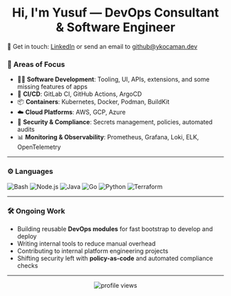 <h1 align="center">Hi, I'm Yusuf — DevOps Consultant & Software Engineer</h1
--- 

📩 Get in touch: [LinkedIn](https://linkedin.com/in/ykocaman) or send an email to github@ykocaman.dev

### 🧩 Areas of Focus

- 👨‍💻 **Software Development**: Tooling, UI, APIs, extensions, and some missing features of apps
- 🔁 **CI/CD**: GitLab CI, GitHub Actions, ArgoCD
- 📦 **Containers**: Kubernetes, Docker, Podman, BuildKit
- ☁️ **Cloud Platforms**: AWS, GCP, Azure
- 🔐 **Security & Compliance**: Secrets management, policies, automated audits
- 📊 **Monitoring & Observability**: Prometheus, Grafana, Loki, ELK, OpenTelemetry

---

### ⚙️ Languages

![Bash](https://img.shields.io/badge/-Bash-4EAA25?style=flat-square&logo=gnubash&logoColor=white)
![Node.js](https://img.shields.io/badge/-Node.js-339933?style=flat-square&logo=node.js&logoColor=white)
![Java](https://img.shields.io/badge/-Java-007396?style=flat-square&logo=java&logoColor=white)
![Go](https://img.shields.io/badge/-Go-00ADD8?style=flat-square&logo=go&logoColor=white)
![Python](https://img.shields.io/badge/-Python-3776AB?style=flat-square&logo=python&logoColor=white)
![Terraform](https://img.shields.io/badge/-Terraform-623CE4?style=flat-square&logo=terraform&logoColor=white)

---

### 🛠️ Ongoing Work

- Building reusable **DevOps modules** for fast bootstrap to develop and deploy
- Writing internal tools to reduce manual overhead
- Contributing to internal platform engineering projects
- Shifting security left with **policy-as-code** and automated compliance checks

---

<!-- Optional visitors badge -->
<p align="center">
  <img src="https://komarev.com/ghpvc/?username=yusuf&style=flat-square&color=gray" alt="profile views"/>
</p>
